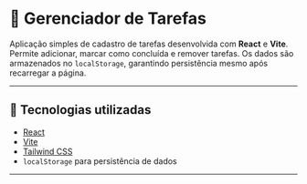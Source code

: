 # 📝 Gerenciador de Tarefas

Aplicação simples de cadastro de tarefas desenvolvida com **React** e **Vite**. Permite adicionar, marcar como concluída e remover tarefas. Os dados são armazenados no `localStorage`, garantindo persistência mesmo após recarregar a página.

---

## 🚀 Tecnologias utilizadas

- [React](https://reactjs.org/)
- [Vite](https://vitejs.dev/)
- [Tailwind CSS](https://tailwindcss.com/)
- `localStorage` para persistência de dados

---
